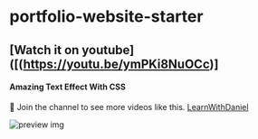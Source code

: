 # portfolio-website-starter

## [Watch it on youtube]([(https://youtu.be/ymPKi8NuOCc)]

#### Amazing Text Effect With CSS


💙 Join the channel to see more videos like this. [LearnWithDaniel](https://www.youtube.com/@learnwithdanial417)

![preview img](/preview.png)
